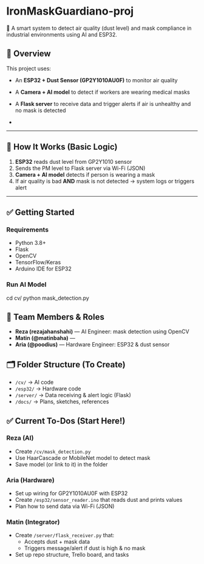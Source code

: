 # IronMaskGuardiano-proj
🎯 A smart system to detect air quality (dust level) and mask compliance in industrial environments using AI and ESP32.

## 📌 Overview

This project uses:
- An **ESP32 + Dust Sensor (GP2Y1010AU0F)** to monitor air quality
- A **Camera + AI model** to detect if workers are wearing medical masks
- A **Flask server** to receive data and trigger alerts if air is unhealthy and no mask is detected

- 
---

## 🚀 How It Works (Basic Logic)

1. **ESP32** reads dust level from GP2Y1010 sensor
2. Sends the PM level to Flask server via Wi-Fi (JSON)
3. **Camera + AI model** detects if person is wearing a mask
4. If air quality is bad **AND** mask is not detected → system logs or triggers alert

---

## ✅ Getting Started

### Requirements
- Python 3.8+
- Flask
- OpenCV
- TensorFlow/Keras
- Arduino IDE for ESP32

### Run AI Model

cd cv/
python mask_detection.py


## 👥 Team Members & Roles
- **Reza (rezajahanshahi)** — AI Engineer: mask detection using OpenCV
- **Matin (@matinbaha)** — 
- **Aria (@poodius)** — Hardware Engineer: ESP32 & dust sensor

## 🗂️ Folder Structure (To Create)
- `/cv/` → AI code
- `/esp32/` → Hardware code
- `/server/` → Data receiving & alert logic (Flask)
- `/docs/` → Plans, sketches, references

## ✅ Current To-Dos (Start Here!)
### Reza (AI)
- Create `/cv/mask_detection.py`
- Use HaarCascade or MobileNet model to detect mask
- Save model (or link to it) in the folder

### Aria (Hardware)
- Set up wiring for GP2Y1010AU0F with ESP32
- Create `/esp32/sensor_reader.ino` that reads dust and prints values
- Plan how to send data via Wi-Fi (JSON)

### Matin (Integrator)
- Create `/server/flask_receiver.py` that:
  - Accepts dust + mask data
  - Triggers message/alert if dust is high & no mask
- Set up repo structure, Trello board, and tasks
